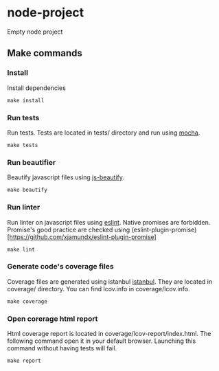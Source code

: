 # node-project
Empty node project

## Make commands
### Install
Install dependencies
```
make install
```

### Run tests
Run tests. Tests are located in tests/ directory and run using [mocha](https://github.com/mochajs/mocha).
```
make tests
```

### Run beautifier
Beautify javascript files using [js-beautify](https://github.com/beautify-web/js-beautify).
```
make beautify
```

### Run linter
Run linter on javascript files using [eslint](https://github.com/eslint/eslint).
Native promises are forbidden. Promise's good practice are checked using
(eslint-plugin-promise)[https://github.com/xjamundx/eslint-plugin-promise]
```
make lint
```

### Generate code's coverage files
Coverage files are generated using istanbul [istanbul](https://github.com/gotwarlost/istanbul).
They are located in coverage/ directory. You can find lcov.info in coverage/lcov.info.
```
make coverage
```

### Open corerage html report
Html coverage report is located in coverage/lcov-report/index.html.
The following command open it in your default browser. Launching this command
without having tests will fail.
```
make report
```

